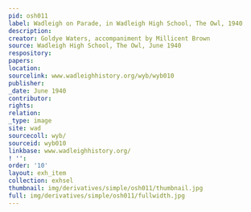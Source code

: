 ```yaml
---
pid: osh011
label: Wadleigh on Parade, in Wadleigh High School, The Owl, 1940
description:
creator: Goldye Waters, accompaniment by Millicent Brown
source: Wadleigh High School, The Owl, June 1940
respository:
papers:
location:
sourcelink: www.wadleighhistory.org/wyb/wyb010
publisher:
_date: June 1940
contributor:
rights:
relation:
_type: image
site: wad
sourcecoll: wyb/
sourceid: wyb010
linkbase: www.wadleighhistory.org/
! '':
order: '10'
layout: exh_item
collection: exhsel
thumbnail: img/derivatives/simple/osh011/thumbnail.jpg
full: img/derivatives/simple/osh011/fullwidth.jpg
---
```

